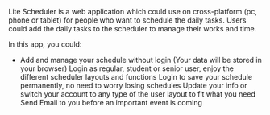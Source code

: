 Lite Scheduler is a web application which could use on cross-platform (pc, phone or tablet) for people who want to schedule the daily tasks. Users could add the daily tasks to the scheduler to manage their works and time.

In this app, you could:

* Add and manage your schedule without login (Your data will be stored in your browser)
Login as regular, student or senior user, enjoy the different scheduler layouts and functions
Login to save your schedule permanently, no need to worry losing schedules
Update your info or switch your account to any type of the user layout to fit what you need
Send Email to you before an important event is coming
